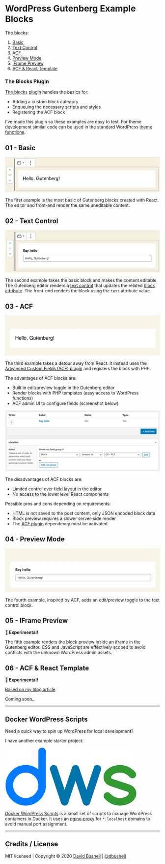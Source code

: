 # WordPress Gutenberg Example Blocks

The blocks:

  1. [Basic](#01---basic)
  2. [Text Control](#02---text-control)
  3. [ACF](#03---acf)
  4. [Preview Mode](#04---preview-mode)
  5. [IFrame Preview](#05---iframe-preview)
  6. [ACF & React Template](#06---acf-react-template)

### The Blocks Plugin

[The blocks plugin](/blocks-plugin/) handles the basics for:

  * Adding a custom block category
  * Enqueuing the necessary scripts and styles
  * Registering the ACF block

I've made this plugin so these examples are easy to test. For theme development similar code can be used in the standard WordPress [theme functions](https://developer.wordpress.org/themes/basics/theme-functions/).

## 01 - Basic

![A basic Gutenberg block example](/.github/gutenberg-01-basic.png)

The first example is the most basic of Gutenberg blocks created with React. The editor and front-end render the same uneditable content.

## 02 - Text Control

![A Gutenberg block example with a Text Control](/.github/gutenberg-02-text-control.png)

The second example takes the basic block and makes the content editable. The Gutenberg editor renders a [text control](https://github.com/WordPress/gutenberg/tree/master/packages/components/src/text-control) that updates the related [block attribute](https://developer.wordpress.org/block-editor/developers/block-api/block-attributes/). The front-end renders the block using the `text` attribute value.

## 03 - ACF

![A Gutenberg block example registered with the ACF plugin](/.github/gutenberg-03-acf.gif)

The third example takes a detour away from React. It instead uses the [Advanced Custom Fields (ACF) plugin](https://www.advancedcustomfields.com/) and registers the block with PHP.

The advantages of ACF blocks are:

  * Built in edit/preview toggle in the Gutenberg editor
  * Render blocks with PHP templates (easy access to WordPress functions)
  * ACF admin UI to configure fields (screenshot below)

![A Gutenberg block example registered with the ACF plugin](/.github/gutenberg-03-acf-configuration.png)

The disadvantages of ACF blocks are:

  * Limited control over field layout in the editor
  * No access to the lower level React components

Possible pros and cons depending on requirements:

  * HTML is not saved to the post content, only JSON encoded block data
  * Block preview requires a slower server-side render
  * The [ACF plugin](https://www.advancedcustomfields.com/) dependency must be activated

## 04 - Preview Mode

![A Gutenberg block example with an edit/preview toggle](/.github/gutenberg-04-preview-mode.gif)

The fourth example, inspired by ACF, adds an edit/preview toggle to the text control block.

## 05 - IFrame Preview

**🧪 Experimental!**

The fifth example renders the block preview inside an iframe in the Gutenberg editor. CSS and JavaScript are effectively scoped to avoid conflicts with the unknown WordPress admin assets.

## 06 - ACF & React Template

**🧪 Experimental!**

[Based on my blog article](https://dbushell.com/2020/04/24/wordpress-gutenberg-react-and-advanced-custom-fields/).

Coming soon...

* * *

## Docker WordPress Scripts

Need a quick way to spin up WordPress for local development?

I have another example starter project:

[![Docker WordPress Scripts](/.github/dws-logo.svg)](https://github.com/dbushell/docker-wordpress-scripts)

[Docker WordPress Scripts](https://github.com/dbushell/docker-wordpress-scripts) is a small set of scripts to manage WordPress containers in Docker. It uses an [nginx-proxy](https://github.com/jwilder/nginx-proxy/) for `*.localhost` domains to avoid manual port assignment.

* * *

## Credits / License

MIT licensed | Copyright © 2020 [David Bushell](https://dbushell.com) | [@dbushell](https://twitter.com/dbushell)
